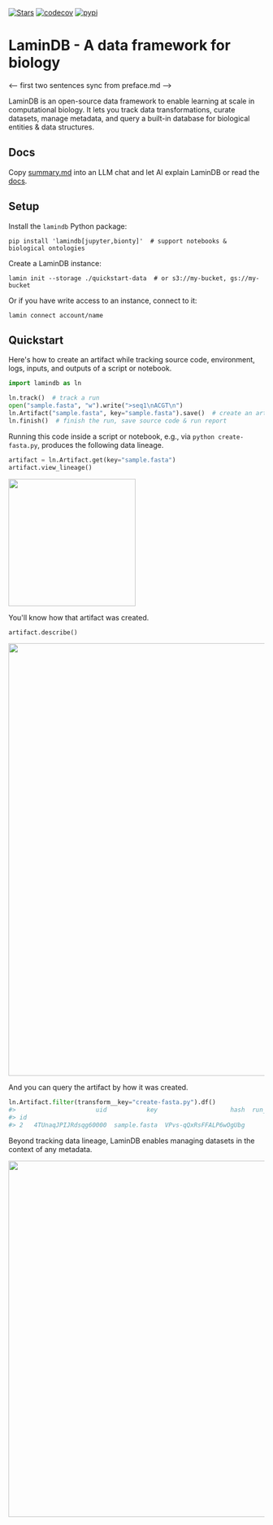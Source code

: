 [![Stars](https://img.shields.io/github/stars/laminlabs/lamindb?logo=GitHub&color=yellow)](https://github.com/laminlabs/lamindb)
[![codecov](https://codecov.io/gh/laminlabs/lamindb/branch/main/graph/badge.svg?token=VKMRJ7OWR3)](https://codecov.io/gh/laminlabs/lamindb)
[![pypi](https://img.shields.io/pypi/v/lamindb?color=blue&label=pypi%20package)](https://pypi.org/project/lamindb)

# LaminDB - A data framework for biology

<-- first two sentences sync from preface.md -->

LaminDB is an open-source data framework to enable learning at scale in computational biology.
It lets you track data transformations, curate datasets, manage metadata, and query a built-in database for biological entities & data structures.

## Docs

Copy [summary.md](https://docs.lamin.ai/summary.md) into an LLM chat and let AI explain LaminDB or read the [docs](https://docs.lamin.ai).

## Setup

<!-- copied from quick-setup-lamindb.md -->

Install the `lamindb` Python package:

```shell
pip install 'lamindb[jupyter,bionty]'  # support notebooks & biological ontologies
```

Create a LaminDB instance:

```shell
lamin init --storage ./quickstart-data  # or s3://my-bucket, gs://my-bucket
```

Or if you have write access to an instance, connect to it:

```shell
lamin connect account/name
```

## Quickstart

<!-- copied from preface.md -->

Here's how to create an artifact while tracking source code, environment, logs, inputs, and outputs of a script or notebook.

<!-- copied from py-quickstart.py -->

```python
import lamindb as ln

ln.track()  # track a run
open("sample.fasta", "w").write(">seq1\nACGT\n")
ln.Artifact("sample.fasta", key="sample.fasta").save()  # create an artifact
ln.finish()  # finish the run, save source code & run report
```

<!-- from here on, slight deviation from preface.md, where all this is treated in the walk through in more depth -->

Running this code inside a script or notebook, e.g., via `python create-fasta.py`, produces the following data lineage.

```python
artifact = ln.Artifact.get(key="sample.fasta")
artifact.view_lineage()
```

<img src="https://lamin-site-assets.s3.amazonaws.com/.lamindb/EkQATsQL5wqC95Wj0001.png" width="250">

You'll know how that artifact was created.

```python
artifact.describe()
```

<img src="https://lamin-site-assets.s3.amazonaws.com/.lamindb/BOTCBgHDAvwglN3U0000.png" width="850">

And you can query the artifact by how it was created.

```python
ln.Artifact.filter(transform__key="create-fasta.py").df()
#>                      uid           key                    hash  run_id
#> id
#> 2   4TUnaqJPIJRdsqg60000  sample.fasta  VPvs-qQxRsFFALP6wOgUbg       1
```

Beyond tracking data lineage, LaminDB enables managing datasets in the context of any metadata.

<img src="https://lamin-site-assets.s3.amazonaws.com/.lamindb/6sofuDVvTANB0f480000.png" width="700">

